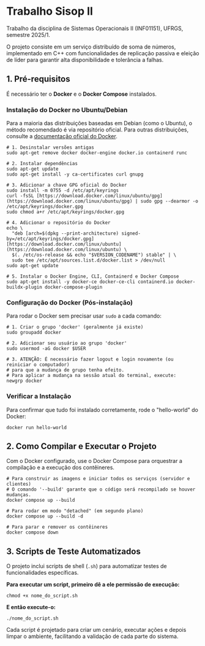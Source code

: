 
# Trabalho Sisop II

Trabalho da disciplina de Sistemas Operacionais II (INF01151), UFRGS, semestre 2025/1.

O projeto consiste em um serviço distribuído de soma de números, implementado em C++ com funcionalidades de replicação passiva e eleição de líder para garantir alta disponibilidade e tolerância a falhas.

## 1. Pré-requisitos

É necessário ter o **Docker** e o **Docker Compose** instalados.

### Instalação do Docker no Ubuntu/Debian

Para a maioria das distribuições baseadas em Debian (como o Ubuntu), o método recomendado é via repositório oficial. Para outras distribuições, consulte a [documentação oficial do Docker](https://docs.docker.com/engine/install/ "null").

```
# 1. Desinstalar versões antigas
sudo apt-get remove docker docker-engine docker.io containerd runc

# 2. Instalar dependências
sudo apt-get update
sudo apt-get install -y ca-certificates curl gnupg

# 3. Adicionar a chave GPG oficial do Docker
sudo install -m 0755 -d /etc/apt/keyrings
curl -fsSL [https://download.docker.com/linux/ubuntu/gpg](https://download.docker.com/linux/ubuntu/gpg) | sudo gpg --dearmor -o /etc/apt/keyrings/docker.gpg
sudo chmod a+r /etc/apt/keyrings/docker.gpg

# 4. Adicionar o repositório do Docker
echo \
  "deb [arch=$(dpkg --print-architecture) signed-by=/etc/apt/keyrings/docker.gpg] [https://download.docker.com/linux/ubuntu](https://download.docker.com/linux/ubuntu) \
  $(. /etc/os-release && echo "$VERSION_CODENAME") stable" | \
  sudo tee /etc/apt/sources.list.d/docker.list > /dev/null
sudo apt-get update

# 5. Instalar o Docker Engine, CLI, Containerd e Docker Compose
sudo apt-get install -y docker-ce docker-ce-cli containerd.io docker-buildx-plugin docker-compose-plugin

```

### Configuração do Docker (Pós-instalação)

Para rodar o Docker sem precisar usar `sudo` a cada comando:

```
# 1. Criar o grupo 'docker' (geralmente já existe)
sudo groupadd docker

# 2. Adicionar seu usuário ao grupo 'docker'
sudo usermod -aG docker $USER

# 3. ATENÇÃO: É necessário fazer logout e login novamente (ou reiniciar o computador)
# para que a mudança de grupo tenha efeito.
# Para aplicar a mudança na sessão atual do terminal, execute:
newgrp docker

```

### Verificar a Instalação

Para confirmar que tudo foi instalado corretamente, rode o "hello-world" do Docker:

```
docker run hello-world

```

## 2. Como Compilar e Executar o Projeto

Com o Docker configurado, use o Docker Compose para orquestrar a compilação e a execução dos contêineres.

```
# Para construir as imagens e iniciar todos os serviços (servidor e clientes)
# O comando '--build' garante que o código será recompilado se houver mudanças.
docker compose up --build

# Para rodar em modo "detached" (em segundo plano)
docker compose up --build -d

# Para parar e remover os contêineres
docker compose down

```

## 3. Scripts de Teste Automatizados

O projeto inclui scripts de shell (`.sh`) para automatizar testes de funcionalidades específicas.

**Para executar um script, primeiro dê a ele permissão de execução:**

```
chmod +x nome_do_script.sh

```

**E então execute-o:**

```
./nome_do_script.sh

```

Cada script é projetado para criar um cenário, executar ações e depois limpar o ambiente, facilitando a validação de cada parte do sistema.

